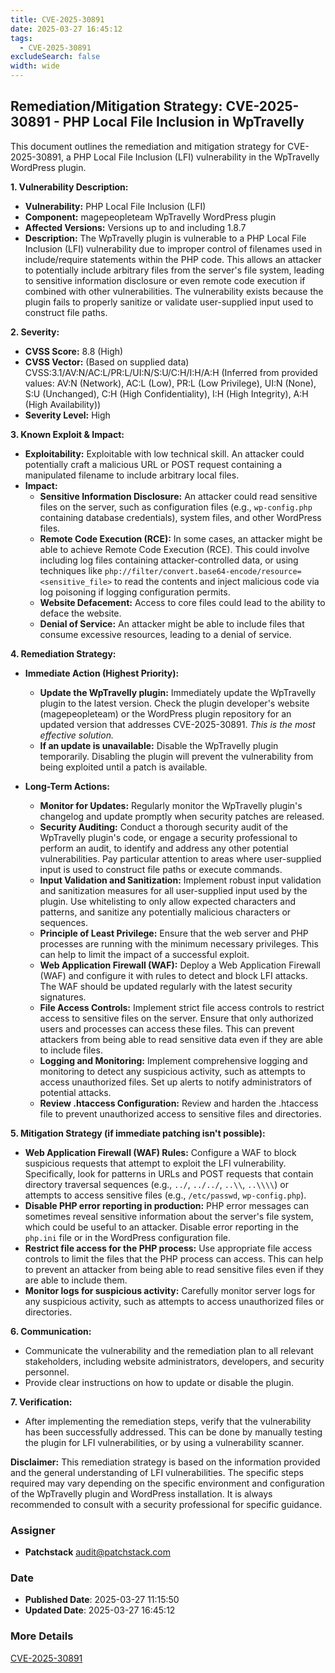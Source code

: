 ```yaml
---
title: CVE-2025-30891
date: 2025-03-27 16:45:12
tags:
  - CVE-2025-30891
excludeSearch: false
width: wide
---
```


## Remediation/Mitigation Strategy: CVE-2025-30891 - PHP Local File Inclusion in WpTravelly

This document outlines the remediation and mitigation strategy for CVE-2025-30891, a PHP Local File Inclusion (LFI) vulnerability in the WpTravelly WordPress plugin.

**1. Vulnerability Description:**

*   **Vulnerability:** PHP Local File Inclusion (LFI)
*   **Component:** magepeopleteam WpTravelly WordPress plugin
*   **Affected Versions:** Versions up to and including 1.8.7
*   **Description:** The WpTravelly plugin is vulnerable to a PHP Local File Inclusion (LFI) vulnerability due to improper control of filenames used in include/require statements within the PHP code.  This allows an attacker to potentially include arbitrary files from the server's file system, leading to sensitive information disclosure or even remote code execution if combined with other vulnerabilities. The vulnerability exists because the plugin fails to properly sanitize or validate user-supplied input used to construct file paths.

**2. Severity:**

*   **CVSS Score:** 8.8 (High)
*   **CVSS Vector:** (Based on supplied data) CVSS:3.1/AV:N/AC:L/PR:L/UI:N/S:U/C:H/I:H/A:H  (Inferred from provided values:  AV:N (Network), AC:L (Low), PR:L (Low Privilege), UI:N (None), S:U (Unchanged), C:H (High Confidentiality), I:H (High Integrity), A:H (High Availability))
*   **Severity Level:** High

**3. Known Exploit & Impact:**

*   **Exploitability:** Exploitable with low technical skill.  An attacker could potentially craft a malicious URL or POST request containing a manipulated filename to include arbitrary local files.
*   **Impact:**
    *   **Sensitive Information Disclosure:**  An attacker could read sensitive files on the server, such as configuration files (e.g., `wp-config.php` containing database credentials), system files, and other WordPress files.
    *   **Remote Code Execution (RCE):**  In some cases, an attacker might be able to achieve Remote Code Execution (RCE). This could involve including log files containing attacker-controlled data, or using techniques like `php://filter/convert.base64-encode/resource=<sensitive_file>` to read the contents and inject malicious code via log poisoning if logging configuration permits.
    *   **Website Defacement:** Access to core files could lead to the ability to deface the website.
    *   **Denial of Service:**  An attacker might be able to include files that consume excessive resources, leading to a denial of service.

**4. Remediation Strategy:**

*   **Immediate Action (Highest Priority):**
    *   **Update the WpTravelly plugin:**  Immediately update the WpTravelly plugin to the latest version.  Check the plugin developer's website (magepeopleteam) or the WordPress plugin repository for an updated version that addresses CVE-2025-30891.  *This is the most effective solution.*
    *   **If an update is unavailable:**  Disable the WpTravelly plugin temporarily.  Disabling the plugin will prevent the vulnerability from being exploited until a patch is available.

*   **Long-Term Actions:**
    *   **Monitor for Updates:** Regularly monitor the WpTravelly plugin's changelog and update promptly when security patches are released.
    *   **Security Auditing:** Conduct a thorough security audit of the WpTravelly plugin's code, or engage a security professional to perform an audit, to identify and address any other potential vulnerabilities.  Pay particular attention to areas where user-supplied input is used to construct file paths or execute commands.
    *   **Input Validation and Sanitization:**  Implement robust input validation and sanitization measures for all user-supplied input used by the plugin.  Use whitelisting to only allow expected characters and patterns, and sanitize any potentially malicious characters or sequences.
    *   **Principle of Least Privilege:** Ensure that the web server and PHP processes are running with the minimum necessary privileges.  This can help to limit the impact of a successful exploit.
    *   **Web Application Firewall (WAF):** Deploy a Web Application Firewall (WAF) and configure it with rules to detect and block LFI attacks. The WAF should be updated regularly with the latest security signatures.
    *   **File Access Controls:** Implement strict file access controls to restrict access to sensitive files on the server.  Ensure that only authorized users and processes can access these files.  This can prevent attackers from being able to read sensitive data even if they are able to include files.
    *   **Logging and Monitoring:** Implement comprehensive logging and monitoring to detect any suspicious activity, such as attempts to access unauthorized files.  Set up alerts to notify administrators of potential attacks.
    *   **Review .htaccess Configuration:** Review and harden the .htaccess file to prevent unauthorized access to sensitive files and directories.

**5. Mitigation Strategy (if immediate patching isn't possible):**

*   **Web Application Firewall (WAF) Rules:** Configure a WAF to block suspicious requests that attempt to exploit the LFI vulnerability.  Specifically, look for patterns in URLs and POST requests that contain directory traversal sequences (e.g., `../`, `../../`, `..\\`, `..\\\\`) or attempts to access sensitive files (e.g., `/etc/passwd`, `wp-config.php`).
*   **Disable PHP error reporting in production:** PHP error messages can sometimes reveal sensitive information about the server's file system, which could be useful to an attacker.  Disable error reporting in the `php.ini` file or in the WordPress configuration file.
*   **Restrict file access for the PHP process:**  Use appropriate file access controls to limit the files that the PHP process can access.  This can help to prevent an attacker from being able to read sensitive files even if they are able to include them.
*   **Monitor logs for suspicious activity:**  Carefully monitor server logs for any suspicious activity, such as attempts to access unauthorized files or directories.

**6. Communication:**

*   Communicate the vulnerability and the remediation plan to all relevant stakeholders, including website administrators, developers, and security personnel.
*   Provide clear instructions on how to update or disable the plugin.

**7. Verification:**

*   After implementing the remediation steps, verify that the vulnerability has been successfully addressed.  This can be done by manually testing the plugin for LFI vulnerabilities, or by using a vulnerability scanner.

**Disclaimer:** This remediation strategy is based on the information provided and the general understanding of LFI vulnerabilities. The specific steps required may vary depending on the specific environment and configuration of the WpTravelly plugin and WordPress installation. It is always recommended to consult with a security professional for specific guidance.

### Assigner
- **Patchstack** <audit@patchstack.com>

### Date
- **Published Date**: 2025-03-27 11:15:50
- **Updated Date**: 2025-03-27 16:45:12

### More Details
[CVE-2025-30891](https://www.cvedetails.com/cve/CVE-2025-30891)